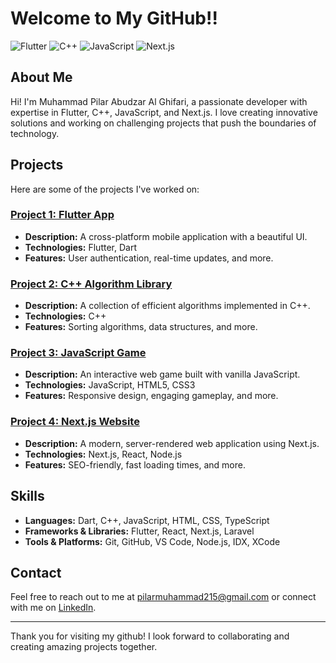 # Welcome to My GitHub!!

![Flutter](https://img.shields.io/badge/Flutter-02569B?style=for-the-badge&logo=flutter&logoColor=white)
![C++](https://img.shields.io/badge/C%2B%2B-00599C?style=for-the-badge&logo=c%2B%2B&logoColor=white)
![JavaScript](https://img.shields.io/badge/JavaScript-323330?style=for-the-badge&logo=javascript&logoColor=F7DF1E)
![Next.js](https://img.shields.io/badge/Next.js-000000?style=for-the-badge&logo=nextdotjs&logoColor=white)

## About Me
Hi! I'm Muhammad Pilar Abudzar Al Ghifari, a passionate developer with expertise in Flutter, C++, JavaScript, and Next.js. I love creating innovative solutions and working on challenging projects that push the boundaries of technology.

## Projects
Here are some of the projects I've worked on:

### [Project 1: Flutter App](https://github.com/yourusername/flutter-app)
- **Description:** A cross-platform mobile application with a beautiful UI.
- **Technologies:** Flutter, Dart
- **Features:** User authentication, real-time updates, and more.

### [Project 2: C++ Algorithm Library](https://github.com/yourusername/cpp-algorithm-library)
- **Description:** A collection of efficient algorithms implemented in C++.
- **Technologies:** C++
- **Features:** Sorting algorithms, data structures, and more.

### [Project 3: JavaScript Game](https://github.com/yourusername/javascript-game)
- **Description:** An interactive web game built with vanilla JavaScript.
- **Technologies:** JavaScript, HTML5, CSS3
- **Features:** Responsive design, engaging gameplay, and more.

### [Project 4: Next.js Website](https://github.com/yourusername/nextjs-website)
- **Description:** A modern, server-rendered web application using Next.js.
- **Technologies:** Next.js, React, Node.js
- **Features:** SEO-friendly, fast loading times, and more.

## Skills
- **Languages:** Dart, C++, JavaScript, HTML, CSS, TypeScript
- **Frameworks & Libraries:** Flutter, React, Next.js, Laravel
- **Tools & Platforms:** Git, GitHub, VS Code, Node.js, IDX, XCode

## Contact
Feel free to reach out to me at [pilarmuhammad215@gmail.com](mailto:pilarmuhammad215@gmail.com) or connect with me on [LinkedIn](https://www.linkedin.com/).

---

Thank you for visiting my github! I look forward to collaborating and creating amazing projects together.
